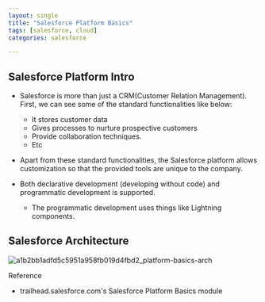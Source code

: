 ```yaml
---
layout: single
title: "Salesforce Platform Basics"
tags: [salesforce, cloud]
categories: salesforce

---
```


## Salesforce Platform Intro

- Salesforce is more than just a CRM(Customer Relation Management). First, we can see some of the standard functionalities like below:
  - It stores customer data
  - Gives processes to nurture prospective customers
  - Provide collaboration techniques.
  - Etc
- Apart from these standard functionalities, the Salesforce platform allows customization so that the provided tools are unique to the company.

- Both declarative development (developing without code) and programmatic development is supported. 
  - The programmatic development uses things like Lightning components. 

## Salesforce Architecture

![a1b2bb1adfd5c5951a958fb019d4fbd2_platform-basics-arch](/Users/jinwonlee/Documents/GitHub/lookalee.github.io/assets/images/a1b2bb1adfd5c5951a958fb019d4fbd2_platform-basics-arch.webp)

Reference

- trailhead.salesforce.com's Salesforce Platform Basics module